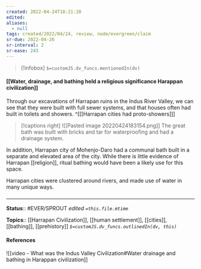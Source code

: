 ```yaml
---
created: 2022-04-24T18:21:20 
edited: 
aliases:
  - null
tags: created/2022/04/24, review, node/evergreen/claim
sr-due: 2022-04-26
sr-interval: 2
sr-ease: 243
---
```

> [!infobox]
`$=customJS.dv_funcs.mentionedIn(dv)`

#### [[Water, drainage, and bathing held a religious significance Harappan civilization]]


Through our excavations of Harrapan ruins in the Indus River Valley, we can see that they were built with full sewer systems, and that houses often had built in toilets and showers. 
^[[[Harrapan cities had proto-showers]]]

> [!captions right]
> ![[Pasted image 20220424183154.png]]
> The great bath was built with bricks and tar for waterproofing and had a drainage system.

In addition, Harrapan city of Mohenjo-Daro had a communal bath built in a separate and elevated area of the city. 
While there is little evidence of Harrapan [[religion]], ritual bathing would have been a likely use for this space.

Harrapan cities were clustered around rivers, and made use of water in many unique ways.

### <hr class="footnote"/>

**Status**:: #EVER/SPROUT
*edited `=this.file.mtime`*

**Topics**:: [[Harrapan Civilization]], [[human settlement]], [[cities]], [[bathing]], [[prehistory]]
*`$=customJS.dv_funcs.outlinedIn(dv, this)`*


#### References

![[video - What was the Indus Valley Civilization#Water drainage and bathing in Harappan civilization]]